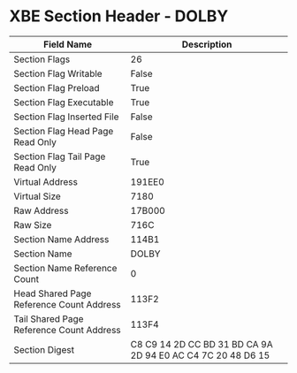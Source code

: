 # XBE Section Header - DOLBY

| Field Name | Description |
|---|---|
| Section Flags | 26 |
| Section Flag Writable | False |
| Section Flag Preload | True |
| Section Flag Executable | True |
| Section Flag Inserted File | False |
| Section Flag Head Page Read Only | False |
| Section Flag Tail Page Read Only | True |
| Virtual Address | 191EE0 |
| Virtual Size | 7180 |
| Raw Address | 17B000 |
| Raw Size | 716C |
| Section Name Address | 114B1 |
| Section Name | DOLBY |
| Section Name Reference Count | 0 |
| Head Shared Page Reference Count Address | 113F2 |
| Tail Shared Page Reference Count Address | 113F4 |
| Section Digest | C8 C9 14 2D CC BD 31 BD CA 9A 2D 94 E0 AC C4 7C 20 48 D6 15 |
